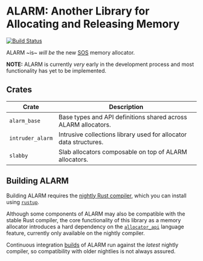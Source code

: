 ALARM: Another Library for Allocating and Releasing Memory
==========================================================

[![Build Status](https://travis-ci.org/hawkw/alarm.svg?branch=master)](https://travis-ci.org/hawkw/alarm)

ALARM ~is~ _will be_ the new [SOS](https://github.com/hawkw/sos-kernel) memory allocator.

**NOTE:** ALARM is currently _very_ early in the development process and most functionality has yet to be implemented.

Crates
------

| Crate             | Description                                                       |
|-------------------|-------------------------------------------------------------------|
| `alarm_base`      | Base types and API definitions shared across ALARM allocators.    |
| `intruder_alarm`  | Intrusive collections library used for allocator data structures. |
| `slabby`          | Slab allocators composable on top of ALARM allocators.            |



Building ALARM
--------------

Building ALARM requires the [nightly Rust compiler](https://doc.rust-lang.org/book/first-edition/release-channels.html), which you can install using [`rustup`](https://www.rustup.rs/).

Although some components of ALARM may also be compatible with the stable Rust compiler, the core functionality of this library as a memory allocator introduces a hard dependency on the [`allocator_api`](https://github.com/rust-lang/rfcs/blob/master/text/1398-kinds-of-allocators.md) language feature, currently only available on the nightly compiler.

Continuous integration [builds](https://travis-ci.org/hawkw/alarm) of ALARM run against the _latest_ nightly compiler, so compatibility with older nightlies is not always assured.
